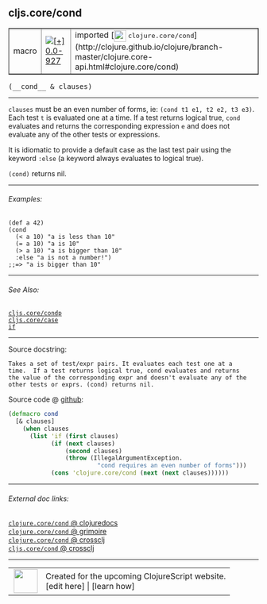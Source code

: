 ## cljs.core/cond



 <table border="1">
<tr>
<td>macro</td>
<td><a href="https://github.com/cljsinfo/cljs-api-docs/tree/0.0-927"><img valign="middle" alt="[+] 0.0-927" title="Added in 0.0-927" src="https://img.shields.io/badge/+-0.0--927-lightgrey.svg"></a> </td>
<td>
imported [<img height="24px" valign="middle" src="http://i.imgur.com/1GjPKvB.png"> <samp>clojure.core/cond</samp>](http://clojure.github.io/clojure/branch-master/clojure.core-api.html#clojure.core/cond)
</td>
</tr>
</table>


 <samp>
(__cond__ & clauses)<br>
</samp>

---

`clauses` must be an even number of forms, ie: `(cond t1 e1, t2 e2, t3 e3)`.
Each test `t` is evaluated one at a time. If a test returns logical true, `cond`
evaluates and returns the corresponding expression `e` and does not evaluate any
of the other tests or expressions.

It is idiomatic to provide a default case as the last test pair using the
keyword `:else` (a keyword always evaluates to logical true).

`(cond)` returns nil.

---

###### Examples:

```
(def a 42)
(cond
  (< a 10) "a is less than 10"
  (= a 10) "a is 10"
  (> a 10) "a is bigger than 10"
  :else "a is not a number!")
;;=> "a is bigger than 10"
```

---

###### See Also:

[`cljs.core/condp`](cljs.core_condp.md)<br>
[`cljs.core/case`](cljs.core_case.md)<br>
[`if`](special_if.md)<br>

---


Source docstring:

```
Takes a set of test/expr pairs. It evaluates each test one at a
time.  If a test returns logical true, cond evaluates and returns
the value of the corresponding expr and doesn't evaluate any of the
other tests or exprs. (cond) returns nil.
```


Source code @ [github](https://github.com/clojure/clojure/blob/clojure-1.5.1/src/clj/clojure/core.clj#L551-L564):

```clj
(defmacro cond
  [& clauses]
    (when clauses
      (list 'if (first clauses)
            (if (next clauses)
                (second clauses)
                (throw (IllegalArgumentException.
                         "cond requires an even number of forms")))
            (cons 'clojure.core/cond (next (next clauses))))))
```

<!--
Repo - tag - source tree - lines:

 <pre>
clojure @ clojure-1.5.1
└── src
    └── clj
        └── clojure
            └── <ins>[core.clj:551-564](https://github.com/clojure/clojure/blob/clojure-1.5.1/src/clj/clojure/core.clj#L551-L564)</ins>
</pre>

-->

---



###### External doc links:

[`clojure.core/cond` @ clojuredocs](http://clojuredocs.org/clojure.core/cond)<br>
[`clojure.core/cond` @ grimoire](http://conj.io/store/v1/org.clojure/clojure/1.7.0-beta3/clj/clojure.core/cond/)<br>
[`clojure.core/cond` @ crossclj](http://crossclj.info/fun/clojure.core/cond.html)<br>
[`cljs.core/cond` @ crossclj](http://crossclj.info/fun/cljs.core/cond.html)<br>

---

 <table>
<tr><td>
<img valign="middle" align="right" width="48px" src="http://i.imgur.com/Hi20huC.png">
</td><td>
Created for the upcoming ClojureScript website.<br>
[edit here] | [learn how]
</td></tr></table>

[edit here]:https://github.com/cljsinfo/cljs-api-docs/blob/master/cljsdoc/cljs.core_cond.cljsdoc
[learn how]:https://github.com/cljsinfo/cljs-api-docs/wiki/cljsdoc-files

<!--

This information was too distracting to show to readers, but I'll leave it
commented here since it is helpful to:

- pretty-print the data used to generate this document
- and show how to retrieve that data



The API data for this symbol:

```clj
{:description "`clauses` must be an even number of forms, ie: `(cond t1 e1, t2 e2, t3 e3)`.\nEach test `t` is evaluated one at a time. If a test returns logical true, `cond`\nevaluates and returns the corresponding expression `e` and does not evaluate any\nof the other tests or expressions.\n\nIt is idiomatic to provide a default case as the last test pair using the\nkeyword `:else` (a keyword always evaluates to logical true).\n\n`(cond)` returns nil.",
 :ns "cljs.core",
 :name "cond",
 :signature ["[& clauses]"],
 :history [["+" "0.0-927"]],
 :type "macro",
 :related ["cljs.core/condp" "cljs.core/case" "special/if"],
 :full-name-encode "cljs.core_cond",
 :source {:code "(defmacro cond\n  [& clauses]\n    (when clauses\n      (list 'if (first clauses)\n            (if (next clauses)\n                (second clauses)\n                (throw (IllegalArgumentException.\n                         \"cond requires an even number of forms\")))\n            (cons 'clojure.core/cond (next (next clauses))))))",
          :title "Source code",
          :repo "clojure",
          :tag "clojure-1.5.1",
          :filename "src/clj/clojure/core.clj",
          :lines [551 564]},
 :examples [{:id "0cc9ac",
             :content "```\n(def a 42)\n(cond\n  (< a 10) \"a is less than 10\"\n  (= a 10) \"a is 10\"\n  (> a 10) \"a is bigger than 10\"\n  :else \"a is not a number!\")\n;;=> \"a is bigger than 10\"\n```"}],
 :full-name "cljs.core/cond",
 :clj-symbol "clojure.core/cond",
 :docstring "Takes a set of test/expr pairs. It evaluates each test one at a\ntime.  If a test returns logical true, cond evaluates and returns\nthe value of the corresponding expr and doesn't evaluate any of the\nother tests or exprs. (cond) returns nil."}

```

Retrieve the API data for this symbol:

```clj
;; from Clojure REPL
(require '[clojure.edn :as edn])
(-> (slurp "https://raw.githubusercontent.com/cljsinfo/cljs-api-docs/catalog/cljs-api.edn")
    (edn/read-string)
    (get-in [:symbols "cljs.core/cond"]))
```

-->
